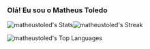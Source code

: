 ### Olá! Eu sou o Matheus Toledo 

![matheustoled's Stats](https://github-readme-stats.vercel.app/api?username=matheustoled&theme=nord&show_icons=true&hide_border=true&count_private=true)![matheustoled's Streak](https://github-readme-streak-stats.herokuapp.com/?user=matheustoled&theme=nord&hide_border=true)

![matheustoled's Top Languages](https://github-readme-stats.vercel.app/api/top-langs/?username=matheustoled&theme=nord&show_icons=true&hide_border=true&layout=compact)
